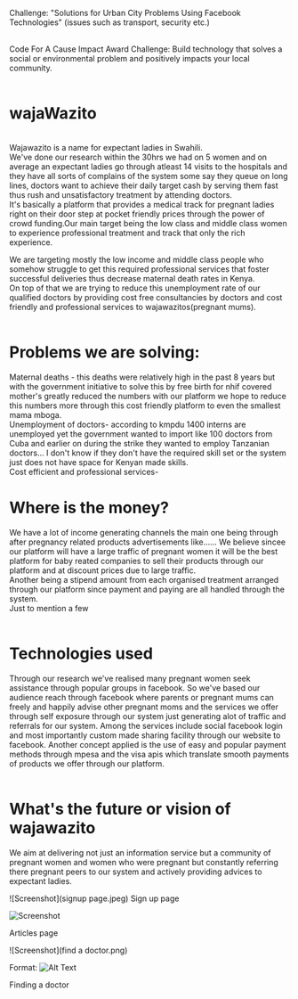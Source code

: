 Challenge: "Solutions for Urban City Problems Using Facebook Technologies" (issues such as transport, security etc.)<br/><br/>

Code For A Cause Impact Award Challenge: Build technology that solves a social or environmental problem and positively impacts your local community.<br/><br/>


# wajaWazito
<br/>
Wajawazito is a name for expectant ladies in Swahili. <br/>
We've done our research within the 30hrs we had on 5 women and on average an expectant ladies go  through atleast 14 visits to the hospitals and they have all sorts of complains of the system some say they queue on long lines, doctors want to achieve their daily target cash by serving them fast thus rush and unsatisfactory treatment by attending doctors.<br/>
It's basically a platform that provides a medical track for pregnant ladies right on their door step at pocket friendly prices through the power of crowd funding.Our main target being the low class and middle class women to experience professional treatment and track that only the rich experience. <br/>

We are targeting mostly the low income and middle  class people who somehow struggle to get this required  professional services that foster successful deliveries thus decrease maternal death rates in Kenya.<br/>
On top of that we are trying to reduce this unemployment rate of our qualified doctors by providing cost free consultancies by doctors and cost friendly and professional services to wajawazitos(pregnant mums). <br/>
<br/>
# Problems we are solving:<br/>

Maternal deaths - this deaths were relatively high in the past 8 years but with the government initiative to solve this by free birth for nhif covered mother's greatly reduced the numbers with our platform we hope to reduce this numbers more through  this cost friendly platform to even the smallest mama mboga. 
<br/>
Unemployment of doctors- according to kmpdu 1400 interns are unemployed yet the government wanted to import like 100 doctors from Cuba and earlier on during the strike they wanted to employ Tanzanian doctors... I don't know if they don't have the required skill set or the system just does not have space for Kenyan made skills.
<br/>
Cost efficient and professional services-
<br/>
# Where is the money?<br/> 
We have a lot of income generating channels the main one being through after pregnancy related products advertisements like...... 
We believe sincee our platform will have a large traffic of pregnant women it will be the best platform for  baby reated companies to sell their products through our platform and at discount prices due to large traffic. 
<br/>
Another being a stipend amount from each organised treatment arranged through our platform since payment and paying are all handled through the system. <br/>
Just to mention a few
<br/><br/>
# Technologies used<br/>
Through our research we've realised many pregnant women seek assistance through popular groups in facebook. So we've based our audience reach through facebook where parents or pregnant mums can freely and happily advise other pregnant moms and the services we offer through self exposure through our system just generating alot of traffic and referrals for our system. Among the services include social facebook login and most importantly custom made sharing facility through our website to facebook.
Another concept applied is the use of easy and popular  payment methods through mpesa and the visa apis which translate smooth payments of products we offer through our platform. 
<br/><br/>
# What's the future or vision of wajawazito<br/>
We aim at delivering not just an information service but a community of pregnant  women and women who were pregnant but constantly referring there pregnant peers to our system and actively providing advices to expectant ladies. 



![Screenshot](signup page.jpeg)
Sign up page
<br/>

![Screenshot](article.jpeg)


Articles page
<br/>

![Screenshot](find a doctor.png)

Format: ![Alt Text](url)

Finding a doctor
<br/>
